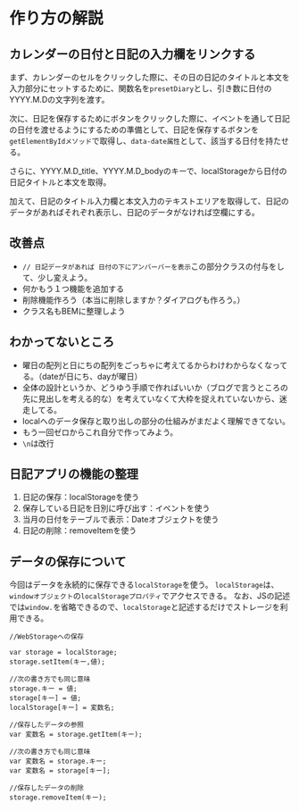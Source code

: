 # 作り方の解説

## カレンダーの日付と日記の入力欄をリンクする
まず、カレンダーのセルをクリックした際に、その日の日記のタイトルと本文を入力部分にセットするために、関数名を`presetDiary`とし、引き数に日付のYYYY.M.Dの文字列を渡す。

次に、日記を保存するためにボタンをクリックした際に、イベントを通して日記の日付を渡せるようにするための準備として、日記を保存するボタンを`getElementByIdメソッド`で取得し、`data-date属性`として、該当する日付を持たせる。

さらに、YYYY.M.D_title、YYYY.M.D_bodyのキーで、localStorageから日付の日記タイトルと本文を取得。

加えて、日記のタイトル入力欄と本文入力のテキストエリアを取得して、日記のデータがあればそれぞれ表示し、日記のデータがなければ空欄にする。

## 改善点
* `// 日記データがあれば 日付の下にアンバーバーを表示`この部分クラスの付与をして、少し変えよう。
* 何かもう１つ機能を追加する
* 削除機能作ろう（本当に削除しますか？ダイアログも作ろう。）
* クラス名もBEMに整理しよう

## わかってないところ
* 曜日の配列と日にちの配列をごっちゃに考えてるからわけわからなくなってる。（dateが日にち、dayが曜日）
* 全体の設計というか、どうゆう手順で作ればいいか（ブログで言うところの先に見出しを考える的な）を考えていなくて大枠を捉えれていないから、迷走してる。
* localへのデータ保存と取り出しの部分の仕組みがまだよく理解できてない。
* もう一回ゼロからこれ自分で作ってみよう。
* `\n`は改行


## 日記アプリの機能の整理
1. 日記の保存：localStorageを使う
2. 保存している日記を日別に呼び出す：イベントを使う
3. 当月の日付をテーブルで表示：Dateオブジェクトを使う
4. 日記の削除：removeItemを使う


## データの保存について
今回はデータを永続的に保存できる`localStorage`を使う。
`localStorage`は、`windowオブジェクト`の`localStorageプロパティ`でアクセスできる。
なお、JSの記述では`window.`を省略できるので、`localStorage`と記述するだけでストレージを利用できる。

```
//WebStorageへの保存

var storage = localStorage;
storage.setItem(キー,値);

//次の書き方でも同じ意味
storage.キー = 値;
storage[キー] = 値;
localStorage[キー] = 変数名;

//保存したデータの参照
var 変数名 = storage.getItem(キー);

//次の書き方でも同じ意味
var 変数名 = storage.キー;
var 変数名 = storage[キー];

//保存したデータの削除
storage.removeItem(キー);
```